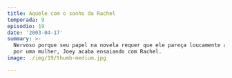 ```yaml
---
title: Aquele com o sonho da Rachel
temporada: 9
episodio: 19
date: '2003-04-17'
summary: >-
  Nervoso porque seu papel na novela requer que ele pareça loucamente apaixonado
  por uma mulher, Joey acaba ensaiando com Rachel.
image: ./img/19/thumb-medium.jpg

---
```

